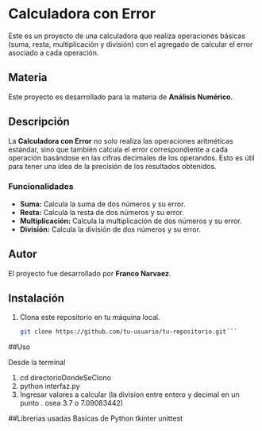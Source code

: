 # Calculadora con Error

Este es un proyecto de una calculadora que realiza operaciones básicas (suma, resta, multiplicación y división) con el agregado de calcular el error asociado a cada operación.

## Materia

Este proyecto es desarrollado para la materia de **Análisis Numérico**.

## Descripción

La **Calculadora con Error** no solo realiza las operaciones aritméticas estándar, sino que también calcula el error correspondiente a cada operación basándose en las cifras decimales de los operandos. Esto es útil para tener una idea de la precisión de los resultados obtenidos.

### Funcionalidades

- **Suma:** Calcula la suma de dos números y su error.
- **Resta:** Calcula la resta de dos números y su error.
- **Multiplicación:** Calcula la multiplicación de dos números y su error.
- **División:** Calcula la división de dos números y su error.

## Autor

El proyecto fue desarrollado por **Franco Narvaez**.

## Instalación

1. Clona este repositorio en tu máquina local.
   ```bash
   git clone https://github.com/tu-usuario/tu-repositorio.git´´´

##Uso

Desde la terminal
1. cd directorioDondeSeClono
2. python interfaz.py
3. Ingresar valores a calcular (la division entre entero y decimal en un punto . osea 3.7 o 7.09083442)

##Librerias usadas
Basicas de Python
tkinter
unittest
